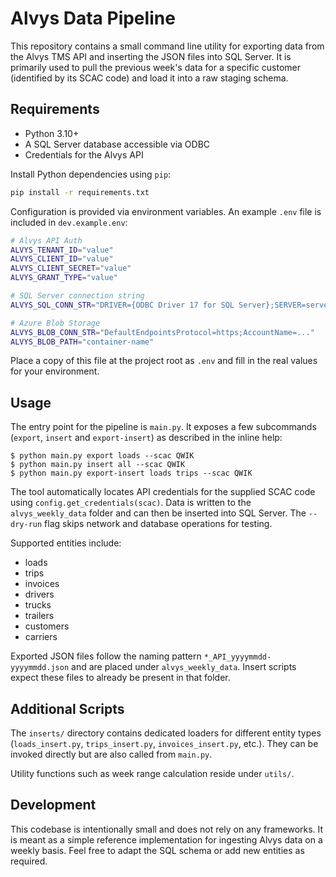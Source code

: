 # Alvys Data Pipeline

This repository contains a small command line utility for exporting data from the
Alvys TMS API and inserting the JSON files into SQL Server.  It is primarily
used to pull the previous week's data for a specific customer (identified by
its SCAC code) and load it into a raw staging schema.

## Requirements

- Python 3.10+
- A SQL Server database accessible via ODBC
- Credentials for the Alvys API

Install Python dependencies using `pip`:

```bash
pip install -r requirements.txt
```

Configuration is provided via environment variables.  An example `.env` file is
included in `dev.example.env`:

```bash
# Alvys API Auth
ALVYS_TENANT_ID="value"
ALVYS_CLIENT_ID="value"
ALVYS_CLIENT_SECRET="value"
ALVYS_GRANT_TYPE="value"

# SQL Server connection string
ALVYS_SQL_CONN_STR="DRIVER={ODBC Driver 17 for SQL Server};SERVER=server;DATABASE=db;UID=user;PWD=pwd"

# Azure Blob Storage
ALVYS_BLOB_CONN_STR="DefaultEndpointsProtocol=https;AccountName=..."
ALVYS_BLOB_PATH="container-name"
```

Place a copy of this file at the project root as `.env` and fill in the real
values for your environment.

## Usage

The entry point for the pipeline is `main.py`.  It exposes a few subcommands
(`export`, `insert` and `export-insert`) as described in the inline help:

```text
$ python main.py export loads --scac QWIK
$ python main.py insert all --scac QWIK
$ python main.py export-insert loads trips --scac QWIK
```

The tool automatically locates API credentials for the supplied SCAC code using
`config.get_credentials(scac)`.  Data is written to the `alvys_weekly_data`
folder and can then be inserted into SQL Server.  The `--dry-run` flag skips
network and database operations for testing.

Supported entities include:

- loads
- trips
- invoices
- drivers
- trucks
- trailers
- customers
- carriers

Exported JSON files follow the naming pattern `*_API_yyyymmdd-yyyymmdd.json` and
are placed under `alvys_weekly_data`.  Insert scripts expect these files to
already be present in that folder.

## Additional Scripts

The `inserts/` directory contains dedicated loaders for different entity types
(`loads_insert.py`, `trips_insert.py`, `invoices_insert.py`, etc.).  They can be
invoked directly but are also called from `main.py`.

Utility functions such as week range calculation reside under `utils/`.

## Development

This codebase is intentionally small and does not rely on any frameworks.  It is
meant as a simple reference implementation for ingesting Alvys data on a weekly
basis.  Feel free to adapt the SQL schema or add new entities as required.
